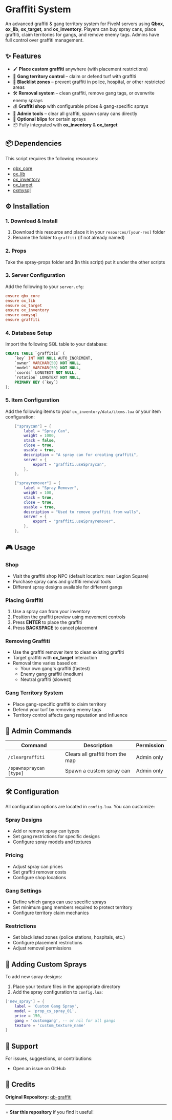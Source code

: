 # Graffiti System

An advanced graffiti & gang territory system for FiveM servers using **Qbox**, **ox_lib**, **ox_target**, and **ox_inventory**. Players can buy spray cans, place graffiti, claim territories for gangs, and remove enemy tags. Admins have full control over graffiti management.

## ✨ Features

- 🖌️ **Place custom graffiti** anywhere (with placement restrictions)
- 🏴 **Gang territory control** – claim or defend turf with graffiti
- 🚫 **Blacklist zones** – prevent graffiti in police, hospital, or other restricted areas
- 🛠️ **Removal system** – clean graffiti, remove gang tags, or overwrite enemy sprays
- 💰 **Graffiti shop** with configurable prices & gang-specific sprays
- 👑 **Admin tools** – clear all graffiti, spawn spray cans directly
- 📍 **Optional blips** for certain sprays
- 📦 Fully integrated with **ox_inventory** & **ox_target**

## 📦 Dependencies

This script requires the following resources:

- [qbx_core](https://github.com/Qbox-project/qbx_core)
- [ox_lib](https://github.com/overextended/ox_lib)
- [ox_inventory](https://github.com/overextended/ox_inventory)
- [ox_target](https://github.com/overextended/ox_target)
- [oxmysql](https://github.com/overextended/oxmysql)

## ⚙️ Installation

### 1. Download & Install
1. Download this resource and place it in your `resources/[your-res]` folder
2. Rename the folder to `graffiti` (if not already named)

### 2. **Props**
Take the spray-props folder and (In this script) put it under the other scripts

### 3. Server Configuration
Add the following to your `server.cfg`:

```cfg
ensure qbx_core
ensure ox_lib
ensure ox_target
ensure ox_inventory
ensure oxmysql
ensure graffiti
```

### 4. Database Setup
Import the following SQL table to your database:

```sql
CREATE TABLE `graffitis` (
    `key` INT NOT NULL AUTO_INCREMENT,
    `owner` VARCHAR(50) NOT NULL,
    `model` VARCHAR(50) NOT NULL,
    `coords` LONGTEXT NOT NULL,
    `rotation` LONGTEXT NOT NULL,
    PRIMARY KEY (`key`)
);
```

### 5. Item Configuration
Add the following items to your `ox_inventory/data/items.lua` or your item configuration:

```lua
    ["spraycan"] = {
        label = "Spray Can",
        weight = 1000,
        stack = false,
        close = true,
        usable = true,
        description = "A spray can for creating graffiti",
        server = {
            export = "graffiti.useSpraycan",
        },
    },

    ["sprayremover"] = {
        label = "Spray Remover",
        weight = 100,
        stack = true,
        close = true,
        usable = true,
        description = "Used to remove graffiti from walls",
        server = {
            export = "graffiti.useSprayremover",
        },
    },
```

## 🎮 Usage

### Shop
- Visit the graffiti shop NPC (default location: near Legion Square)
- Purchase spray cans and graffiti removal tools
- Different spray designs available for different gangs

### Placing Graffiti
1. Use a spray can from your inventory
2. Position the graffiti preview using movement controls
3. Press **ENTER** to place the graffiti
4. Press **BACKSPACE** to cancel placement

### Removing Graffiti
- Use the graffiti remover item to clean existing graffiti
- Target graffiti with **ox_target** interaction
- Removal time varies based on:
  - Your own gang's graffiti (fastest)
  - Enemy gang graffiti (medium)
  - Neutral graffiti (slowest)

### Gang Territory System
- Place gang-specific graffiti to claim territory
- Defend your turf by removing enemy tags
- Territory control affects gang reputation and influence

## 👑 Admin Commands

| Command | Description | Permission |
|---------|-------------|------------|
| `/cleargraffiti` | Clears all graffiti from the map | Admin only |
| `/spawnspraycan [type]` | Spawn a custom spray can | Admin only |

## 🛠️ Configuration

All configuration options are located in `config.lua`. You can customize:

### Spray Designs
- Add or remove spray can types
- Set gang restrictions for specific designs
- Configure spray models and textures

### Pricing
- Adjust spray can prices
- Set graffiti remover costs
- Configure shop locations

### Gang Settings
- Define which gangs can use specific sprays
- Set minimum gang members required to protect territory
- Configure territory claim mechanics

### Restrictions
- Set blacklisted zones (police stations, hospitals, etc.)
- Configure placement restrictions
- Adjust removal permissions

## 🎨 Adding Custom Sprays

To add new spray designs:

1. Place your texture files in the appropriate directory
2. Add the spray configuration to `config.lua`:

```lua
['new_spray'] = {
    label = 'Custom Gang Spray',
    model = 'prop_cs_spray_01',
    price = 150,
    gang = 'customgang', -- or nil for all gangs
    texture = 'custom_texture_name'
}
```

## 📝 Support

For issues, suggestions, or contributions:
- Open an issue on GitHub

## 🙏 Credits

**Original Repository:** [qb-graffiti](https://github.com/Kalajiqta/qb-graffiti)

---

⭐ **Star this repository** if you find it useful!